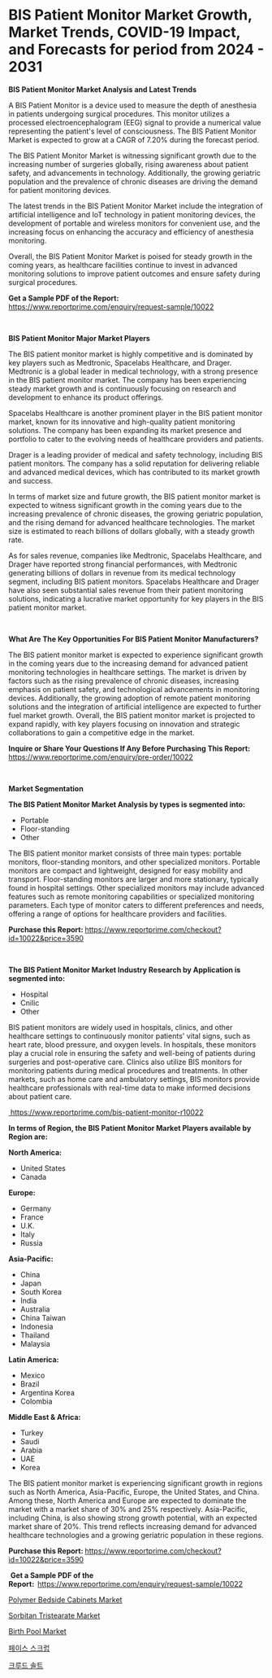 <p><h1>BIS Patient Monitor Market Growth, Market Trends, COVID-19 Impact, and Forecasts for period from 2024 - 2031</h1></p><p><strong>BIS Patient Monitor Market Analysis and Latest Trends</strong></p>
<p><p>A BIS Patient Monitor is a device used to measure the depth of anesthesia in patients undergoing surgical procedures. This monitor utilizes a processed electroencephalogram (EEG) signal to provide a numerical value representing the patient's level of consciousness. The BIS Patient Monitor Market is expected to grow at a CAGR of 7.20% during the forecast period.</p><p>The BIS Patient Monitor Market is witnessing significant growth due to the increasing number of surgeries globally, rising awareness about patient safety, and advancements in technology. Additionally, the growing geriatric population and the prevalence of chronic diseases are driving the demand for patient monitoring devices.</p><p>The latest trends in the BIS Patient Monitor Market include the integration of artificial intelligence and IoT technology in patient monitoring devices, the development of portable and wireless monitors for convenient use, and the increasing focus on enhancing the accuracy and efficiency of anesthesia monitoring.</p><p>Overall, the BIS Patient Monitor Market is poised for steady growth in the coming years, as healthcare facilities continue to invest in advanced monitoring solutions to improve patient outcomes and ensure safety during surgical procedures.</p></p>
<p><strong>Get a Sample PDF of the Report:&nbsp;</strong> <a href="https://www.reportprime.com/enquiry/request-sample/10022">https://www.reportprime.com/enquiry/request-sample/10022</a></p>
<p>&nbsp;</p>
<p><strong>BIS Patient Monitor Major Market Players</strong></p>
<p><p>The BIS patient monitor market is highly competitive and is dominated by key players such as Medtronic, Spacelabs Healthcare, and Drager. Medtronic is a global leader in medical technology, with a strong presence in the BIS patient monitor market. The company has been experiencing steady market growth and is continuously focusing on research and development to enhance its product offerings.</p><p>Spacelabs Healthcare is another prominent player in the BIS patient monitor market, known for its innovative and high-quality patient monitoring solutions. The company has been expanding its market presence and portfolio to cater to the evolving needs of healthcare providers and patients.</p><p>Drager is a leading provider of medical and safety technology, including BIS patient monitors. The company has a solid reputation for delivering reliable and advanced medical devices, which has contributed to its market growth and success.</p><p>In terms of market size and future growth, the BIS patient monitor market is expected to witness significant growth in the coming years due to the increasing prevalence of chronic diseases, the growing geriatric population, and the rising demand for advanced healthcare technologies. The market size is estimated to reach billions of dollars globally, with a steady growth rate.</p><p>As for sales revenue, companies like Medtronic, Spacelabs Healthcare, and Drager have reported strong financial performances, with Medtronic generating billions of dollars in revenue from its medical technology segment, including BIS patient monitors. Spacelabs Healthcare and Drager have also seen substantial sales revenue from their patient monitoring solutions, indicating a lucrative market opportunity for key players in the BIS patient monitor market.</p></p>
<p>&nbsp;</p>
<p><strong>What Are The Key Opportunities For BIS Patient Monitor Manufacturers?</strong></p>
<p><p>The BIS patient monitor market is expected to experience significant growth in the coming years due to the increasing demand for advanced patient monitoring technologies in healthcare settings. The market is driven by factors such as the rising prevalence of chronic diseases, increasing emphasis on patient safety, and technological advancements in monitoring devices. Additionally, the growing adoption of remote patient monitoring solutions and the integration of artificial intelligence are expected to further fuel market growth. Overall, the BIS patient monitor market is projected to expand rapidly, with key players focusing on innovation and strategic collaborations to gain a competitive edge in the market.</p></p>
<p><strong>Inquire or Share Your Questions If Any Before Purchasing This Report:</strong> <a href="https://www.reportprime.com/enquiry/pre-order/10022">https://www.reportprime.com/enquiry/pre-order/10022</a></p>
<p>&nbsp;</p>
<p><strong>Market Segmentation</strong></p>
<p><strong>The BIS Patient Monitor Market Analysis by types is segmented into:</strong></p>
<p><ul><li>Portable</li><li>Floor-standing</li><li>Other</li></ul></p>
<p><p>The BIS patient monitor market consists of three main types: portable monitors, floor-standing monitors, and other specialized monitors. Portable monitors are compact and lightweight, designed for easy mobility and transport. Floor-standing monitors are larger and more stationary, typically found in hospital settings. Other specialized monitors may include advanced features such as remote monitoring capabilities or specialized monitoring parameters. Each type of monitor caters to different preferences and needs, offering a range of options for healthcare providers and facilities.</p></p>
<p><strong>Purchase this Report:&nbsp;</strong><a href="https://www.reportprime.com/checkout?id=10022&price=3590">https://www.reportprime.com/checkout?id=10022&price=3590</a></p>
<p>&nbsp;</p>
<p><strong>The BIS Patient Monitor Market Industry Research by Application is segmented into:</strong></p>
<p><ul><li>Hospital</li><li>Cnilic</li><li>Other</li></ul></p>
<p><p>BIS patient monitors are widely used in hospitals, clinics, and other healthcare settings to continuously monitor patients' vital signs, such as heart rate, blood pressure, and oxygen levels. In hospitals, these monitors play a crucial role in ensuring the safety and well-being of patients during surgeries and post-operative care. Clinics also utilize BIS monitors for monitoring patients during medical procedures and treatments. In other markets, such as home care and ambulatory settings, BIS monitors provide healthcare professionals with real-time data to make informed decisions about patient care.</p></p>
<p><a href="https://www.reportprime.com/bis-patient-monitor-r10022">&nbsp;https://www.reportprime.com/bis-patient-monitor-r10022</a></p>
<p><strong>In terms of Region, the BIS Patient Monitor Market Players available by Region are:</strong></p>
<p>
    <p> <strong> North America: </strong>
        <ul>
            <li>United States</li>
            <li>Canada</li>
        </ul>
        </p> 
    <p> <strong> Europe: </strong>
        <ul>
            <li>Germany</li>
            <li>France</li>
            <li>U.K.</li>
            <li>Italy</li>
            <li>Russia</li>
        </ul>
        </p> 
    <p> <strong> Asia-Pacific: </strong>
        <ul>
            <li>China</li>
            <li>Japan</li>
            <li>South Korea</li>
            <li>India</li>
            <li>Australia</li>
            <li>China Taiwan</li>
            <li>Indonesia</li>
            <li>Thailand</li>
            <li>Malaysia</li>
        </ul>
        </p> 
    <p> <strong> Latin America: </strong>
        <ul>
            <li>Mexico</li>
            <li>Brazil</li>
            <li>Argentina Korea</li>
            <li>Colombia</li>
        </ul>
        </p> 
    <p> <strong> Middle East & Africa: </strong>
        <ul>
            <li>Turkey</li>
            <li>Saudi</li>
            <li>Arabia</li>
            <li>UAE</li>
            <li>Korea</li>
        </ul>
    </p>
    </p>
<p><p>The BIS patient monitor market is experiencing significant growth in regions such as North America, Asia-Pacific, Europe, the United States, and China. Among these, North America and Europe are expected to dominate the market with a market share of 30% and 25% respectively. Asia-Pacific, including China, is also showing strong growth potential, with an expected market share of 20%. This trend reflects increasing demand for advanced healthcare technologies and a growing geriatric population in these regions.</p></p>
<p><strong>Purchase this Report: </strong><a href="https://www.reportprime.com/checkout?id=10022&price=3590">https://www.reportprime.com/checkout?id=10022&price=3590</a></p>
<p>&nbsp;<strong>Get a Sample PDF of the Report:&nbsp;&nbsp;</strong><a href="https://www.reportprime.com/enquiry/request-sample/10022">https://www.reportprime.com/enquiry/request-sample/10022</a></p>
<p><strong></strong></p>
<p><p><a href="https://github.com/LeilaniWyman2021/Market-Research-Report-List-1/blob/main/polymer-bedside-cabinets-market.md">Polymer Bedside Cabinets Market</a></p><p><a href="https://www.linkedin.com/pulse/sorbitan-tristearate-market-size-growing-forecasted-period-gnfrf">Sorbitan Tristearate Market</a></p><p><a href="https://github.com/NikolasKirlin2023/Market-Research-Report-List-1/blob/main/birth-pool-market.md">Birth Pool Market</a></p><p><a href="https://medium.com/@dunce678678/%ED%8E%98%EC%9D%B4%EC%8A%A4-%EC%8A%A4%ED%81%AC%EB%9F%BD-%EC%8B%9C%EC%9E%A5-%EC%A0%90%EC%9C%A0%EC%9C%A8-%EB%B3%80%ED%99%94-%EB%B0%8F-%EC%8B%9C%EC%9E%A5-%EC%84%B1%EC%9E%A5-%ED%8A%B8%EB%A0%8C%EB%93%9C-2024-2031-efb2766190cf">페이스 스크럽</a></p><p><a href="https://medium.com/@maksymilianbaran1901/2024%EB%85%84%EB%B6%80%ED%84%B0-2031%EB%85%84%EA%B9%8C%EC%A7%80%EC%9D%98-%EA%B8%B0%EA%B0%84%EC%97%90-%EB%8C%80%ED%95%9C-%EA%B5%B5%EC%9D%80-%EC%86%8C%EA%B8%88-%EC%8B%9C%EC%9E%A5-%EB%B6%84%EC%84%9D-%EB%B0%8F-%ED%81%AC%EA%B8%B0-%EC%98%88%EC%B8%A1-013856854773">크루드 솔트</a></p></p>